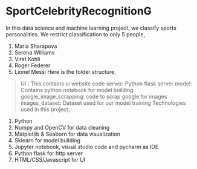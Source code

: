 # SportCelebrityRecognitionG
In this data science and machine learning project, we classify sports personalities. We restrict classification to only 5 people,

1. Maria Sharapova
2. Serena Williams
3. Virat Kohli
4. Roger Federer
5. Lionel Messi
Here is the folder structure,

> UI : This contains ui website code
> server: Python flask server
> model: Contains python notebook for model building
> google_image_scrapping: code to scrap google for images
> images_dataset: Dataset used for our model training
> Technologies used in this project,

1. Python
2. Numpy and OpenCV for data cleaning
3. Matplotlib & Seaborn for data visualization
4. Sklearn for model building
5. Jupyter notebook, visual studio code and pycharm as IDE
6. Python flask for http server
7. HTML/CSS/Javascript for UI
